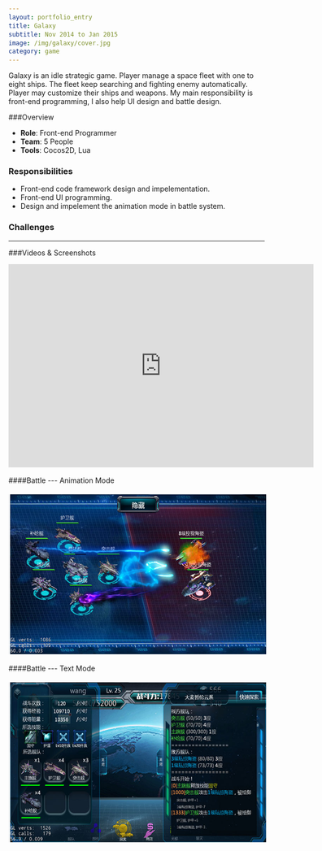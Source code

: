 ```yaml
---
layout: portfolio_entry
title: Galaxy
subtitle: Nov 2014 to Jan 2015
image: /img/galaxy/cover.jpg
category: game
---
```


Galaxy is an idle strategic game. Player manage a space fleet with one to eight ships. The fleet keep searching and fighting enemy automatically. Player may customize their ships and weapons. My main responsibility is front-end programming, I also help UI design and battle design.

###Overview

* **Role**: Front-end Programmer
* **Team**: 5 People
* **Tools**: Cocos2D, Lua

### Responsibilities

* Front-end code framework design and impelementation.
* Front-end UI programming.
* Design and impelement the animation mode in battle system.

### Challenges

****

###Videos & Screenshots

<iframe width="600" height="400" src="http://www.youtube.com/embed/H8aR2c9y-m4" frameborder="0" allowfullscreen></iframe>
<br>

####Battle --- Animation Mode

<img src="/img/galaxy/pve.jpg" align="middle" style="margin:5px 3px" width="560" height="315"/>
<br>
 
####Battle --- Text Mode

<img src="/img/galaxy/text.jpg" align="middle" style="margin:5px 3px" width="560" height="315"/>
<br>
